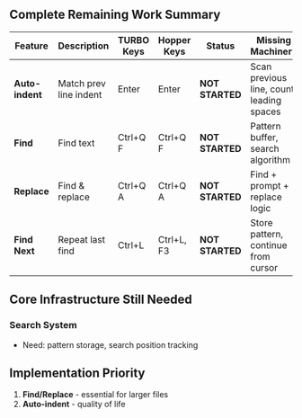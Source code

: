 ## Complete Remaining Work Summary

| Feature | Description | TURBO Keys | Hopper Keys | Status | Missing Machinery |
|---------|-------------|------------|-------------|--------|-------------------|
| **Auto-indent** | Match prev line indent | Enter | Enter | **NOT STARTED** | Scan previous line, count leading spaces |
| **Find** | Find text | Ctrl+Q F | Ctrl+Q F | **NOT STARTED** | Pattern buffer, search algorithm |
| **Replace** | Find & replace | Ctrl+Q A | Ctrl+Q A | **NOT STARTED** | Find + prompt + replace logic |
| **Find Next** | Repeat last find | Ctrl+L | Ctrl+L, F3 | **NOT STARTED** | Store pattern, continue from cursor |

## Core Infrastructure Still Needed

### Search System
- Need: pattern storage, search position tracking

## Implementation Priority
1. **Find/Replace** - essential for larger files
2. **Auto-indent** - quality of life
